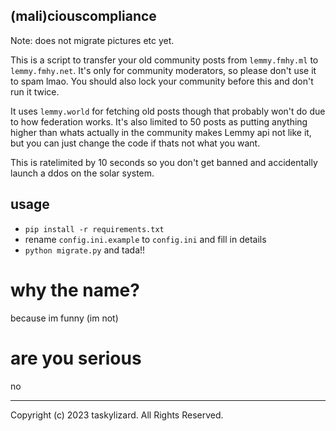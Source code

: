 ## (mali)ciouscompliance

Note: does not migrate pictures etc yet.

This is a script to transfer your old community posts from `lemmy.fmhy.ml` to `lemmy.fmhy.net`.
It's only for community moderators, so please don't use it to spam lmao. You should also lock your community before this and don't run it twice.

It uses `lemmy.world` for fetching old posts though that probably won't do due to how federation works. It's also limited to 50 posts as putting anything higher than whats actually in the community makes Lemmy api not like it, but you can just change the code if thats not what you want.

This is ratelimited by 10 seconds so you don't get banned and accidentally launch a ddos on the solar system.

## usage

- `pip install -r requirements.txt`
- rename `config.ini.example` to `config.ini` and fill in details
- `python migrate.py` and tada!!

# why the name?
because im funny (im not)

# are you serious
no

---

Copyright (c) 2023 taskylizard. All Rights Reserved.
